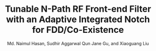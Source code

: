 ---
type: conference
title: Tunable N-Path RF Front-end Filter with an Adaptive Integrated Notch for FDD/Co-Existence
author: Md. Naimul Hasan, Sudhir Aggarwal Qun Jane Gu, and Xiaoguang Liu
journal:
volume:
number:
year: 2015
month: Aug.
doi: 
pages:
publisher:
booktitle: IEEE International Midwest Symposium on Circuits and Systems (MWSCAS)
note:
sort_key: 201508
topic: n-path
---